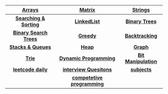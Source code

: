 |[Arrays](https://github.com/singh7priyanshu/Competitive-Programming-Essentials-Master-Algorithms-2022/blob/main/array/README.md)|[Matrix](https://github.com/singh7priyanshu/Competitive-Programming-Essentials-Master-Algorithms-2022/blob/main/matrix/README.md)|[Strings](https://github.com/singh7priyanshu/Competitive-Programming-Essentials-Master-Algorithms-2022/blob/main/string/README.md)|
|:---:|:---:|:---:|
|**[Searching & Sorting](https://github.com/singh7priyanshu/Competitive-Programming-Essentials-Master-Algorithms-2022/blob/main/searching%20and%20sorting/README.md)**|**[LinkedList](https://github.com/singh7priyanshu/Competitive-Programming-Essentials-Master-Algorithms-2022/blob/main/linked%20list/README.md)**|**[Binary Trees](https://github.com/singh7priyanshu/Competitive-Programming-Essentials-Master-Algorithms-2022/blob/main/binary%20trees/README.md)**|
|**[Binary Search Trees](https://github.com/singh7priyanshu/Competitive-Programming-Essentials-Master-Algorithms-2022/blob/main/binary%20search%20trees/README.md)**|**[Greedy](https://github.com/singh7priyanshu/Competitive-Programming-Essentials-Master-Algorithms-2022/blob/main/greedy/README.md)**|**[Backtracking](https://github.com/singh7priyanshu/Competitive-Programming-Essentials-Master-Algorithms-2022/blob/main/backtracking/README.md)**|
|**[Stacks & Queues](https://github.com/singh7priyanshu/Competitive-Programming-Essentials-Master-Algorithms-2022/blob/main/stack%20and%20queues/README.md)**|**[Heap](https://github.com/singh7priyanshu/Competitive-Programming-Essentials-Master-Algorithms-2022/blob/main/heap/README.md)**|**[Graph](https://github.com/singh7priyanshu/Competitive-Programming-Essentials-Master-Algorithms-2022/blob/main/graph/README.md)**|
|**[Trie](https://github.com/singh7priyanshu/Competitive-Programming-Essentials-Master-Algorithms-2022/blob/main/trie/README.md)**|**[Dynamic Programming](https://github.com/singh7priyanshu/Competitive-Programming-Essentials-Master-Algorithms-2022/blob/main/dynamic%20programming/README.md)**|**[Bit Manipulation](https://github.com/singh7priyanshu/Competitive-Programming-Essentials-Master-Algorithms-2022/blob/main/bit%20manipulation/README.md)**|
|**[leetcode daily](https://github.com/singh7priyanshu/Competitive-Programming-Essentials-Master-Algorithms-2022/blob/main/leetcode%20daily/README.md)**|**[interview Quesitons](https://github.com/singh7priyanshu/Competitive-Programming-Essentials-Master-Algorithms-2022/blob/main/interview%20questions/README.md)**|**[subjects](https://github.com/singh7priyanshu/love_babbar_450_solutions/blob/main/subjects/README.md)**|
||**[competetive programming](https://github.com/singh7priyanshu/Competitive-Programming-Essentials-Master-Algorithms-2022/blob/main/competetive%20programming/README.md)**||
